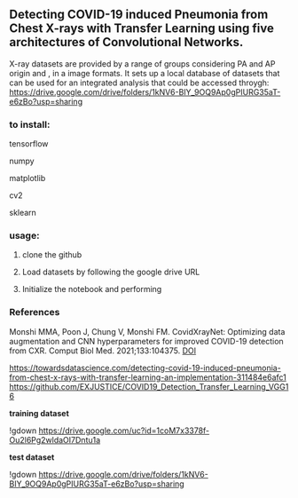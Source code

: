 ## Detecting COVID-19 induced Pneumonia from Chest X-rays with Transfer Learning using five architectures of Convolutional Networks.

X-ray datasets are provided by a range of groups considering PA and AP origin and , in a
image formats. It sets up a local database of
datasets that can be used for an integrated analysis that could be accessed throygh:
https://drive.google.com/drive/folders/1kNV6-BIY_9OQ9Ap0gPIURG35aT-e6zBo?usp=sharing


### to install:
tensorflow

numpy

matplotlib

cv2

sklearn

### usage:

1. clone the github

2. Load datasets by following the google drive URL
  
3. Initialize the notebook and performing

### References
Monshi MMA, Poon J, Chung V, Monshi FM. CovidXrayNet: Optimizing data augmentation and CNN hyperparameters for improved COVID-19 detection from CXR. Comput Biol Med. 2021;133:104375. [DOI](https://doi.org/10.1016/j.compbiomed.2021.104375)

https://towardsdatascience.com/detecting-covid-19-induced-pneumonia-from-chest-x-rays-with-transfer-learning-an-implementation-311484e6afc1
https://github.com/EXJUSTICE/COVID19_Detection_Transfer_Learning_VGG16

__training dataset__

!gdown https://drive.google.com/uc?id=1coM7x3378f-Ou2l6Pg2wldaOI7Dntu1a

__test dataset__

!gdown https://drive.google.com/drive/folders/1kNV6-BIY_9OQ9Ap0gPIURG35aT-e6zBo?usp=sharing

